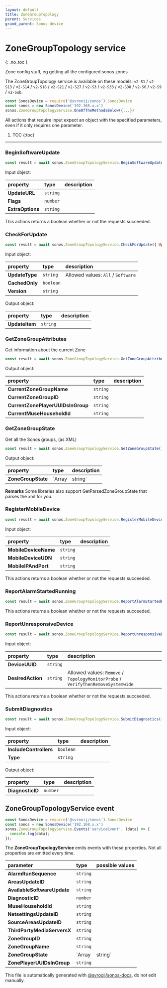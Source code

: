```yaml
---
layout: default
title: ZoneGroupTopology
parent: Services
grand_parent: Sonos device
---
```

# ZoneGroupTopology service
{: .no_toc }

Zone config stuff, eg getting all the configured sonos zones

The ZoneGroupTopology service is available on these models: `v2-S1` / `v2-S13` / `v2-S14` / `v2-S18` / `v2-S21` / `v2-S27` / `v2-S3` / `v2-S33` / `v2-S38` / `v2-S6` / `v2-S9` / `v2-Sub`.

```js
const SonosDevice = require('@svrooij/sonos').SonosDevice
const sonos = new SonosDevice('192.168.x.x')
sonos.ZoneGroupTopologyService.OneOfTheMethodsBelow({...})
```

All actions that require input expect an object with the specified parameters, even if it only requires one parameter.

1. TOC
{:toc}

---

### BeginSoftwareUpdate

```js
const result = await sonos.ZoneGroupTopologyService.BeginSoftwareUpdate({ UpdateURL:..., Flags:..., ExtraOptions:... });
```

Input object:

| property | type | description |
|:----------|:-----|:------------|
| **UpdateURL** | `string` |  |
| **Flags** | `number` |  |
| **ExtraOptions** | `string` |  |

This actions returns a boolean whether or not the requests succeeded.

### CheckForUpdate

```js
const result = await sonos.ZoneGroupTopologyService.CheckForUpdate({ UpdateType:..., CachedOnly:..., Version:... });
```

Input object:

| property | type | description |
|:----------|:-----|:------------|
| **UpdateType** | `string` |  Allowed values: `All` / `Software` |
| **CachedOnly** | `boolean` |  |
| **Version** | `string` |  |

Output object:

| property | type | description |
|:----------|:-----|:------------|
| **UpdateItem** | `string` |  |

### GetZoneGroupAttributes

Get information about the current Zone

```js
const result = await sonos.ZoneGroupTopologyService.GetZoneGroupAttributes();
```

Output object:

| property | type | description |
|:----------|:-----|:------------|
| **CurrentZoneGroupName** | `string` |  |
| **CurrentZoneGroupID** | `string` |  |
| **CurrentZonePlayerUUIDsInGroup** | `string` |  |
| **CurrentMuseHouseholdId** | `string` |  |

### GetZoneGroupState

Get all the Sonos groups, (as XML)

```js
const result = await sonos.ZoneGroupTopologyService.GetZoneGroupState();
```

Output object:

| property | type | description |
|:----------|:-----|:------------|
| **ZoneGroupState** | `Array<ZoneGroup> | string` | xml string, see remarks |

**Remarks** Some libraries also support GetParsedZoneGroupState that parses the xml for you.

### RegisterMobileDevice

```js
const result = await sonos.ZoneGroupTopologyService.RegisterMobileDevice({ MobileDeviceName:..., MobileDeviceUDN:..., MobileIPAndPort:... });
```

Input object:

| property | type | description |
|:----------|:-----|:------------|
| **MobileDeviceName** | `string` |  |
| **MobileDeviceUDN** | `string` |  |
| **MobileIPAndPort** | `string` |  |

This actions returns a boolean whether or not the requests succeeded.

### ReportAlarmStartedRunning

```js
const result = await sonos.ZoneGroupTopologyService.ReportAlarmStartedRunning();
```

This actions returns a boolean whether or not the requests succeeded.

### ReportUnresponsiveDevice

```js
const result = await sonos.ZoneGroupTopologyService.ReportUnresponsiveDevice({ DeviceUUID:..., DesiredAction:... });
```

Input object:

| property | type | description |
|:----------|:-----|:------------|
| **DeviceUUID** | `string` |  |
| **DesiredAction** | `string` |  Allowed values: `Remove` / `TopologyMonitorProbe` / `VerifyThenRemoveSystemwide` |

This actions returns a boolean whether or not the requests succeeded.

### SubmitDiagnostics

```js
const result = await sonos.ZoneGroupTopologyService.SubmitDiagnostics({ IncludeControllers:..., Type:... });
```

Input object:

| property | type | description |
|:----------|:-----|:------------|
| **IncludeControllers** | `boolean` |  |
| **Type** | `string` |  |

Output object:

| property | type | description |
|:----------|:-----|:------------|
| **DiagnosticID** | `number` |  |

## ZoneGroupTopologyService event

```js
const SonosDevice = require('@svrooij/sonos').SonosDevice
const sonos = new SonosDevice('192.168.x.x')
sonos.ZoneGroupTopologyService.Events('serviceEvent', (data) => {
  console.log(data);
});
```

The **ZoneGroupTopologyService** emits events with these properties. Not all properties are emitted every time.

| parameter | type | possible values |
|:----------|:-----|:----------------|
| **AlarmRunSequence** | `string` |  | 
| **AreasUpdateID** | `string` |  | 
| **AvailableSoftwareUpdate** | `string` |  | 
| **DiagnosticID** | `number` |  | 
| **MuseHouseholdId** | `string` |  | 
| **NetsettingsUpdateID** | `string` |  | 
| **SourceAreasUpdateID** | `string` |  | 
| **ThirdPartyMediaServersX** | `string` |  | 
| **ZoneGroupID** | `string` |  | 
| **ZoneGroupName** | `string` |  | 
| **ZoneGroupState** | `Array<ZoneGroup> | string` |  | 
| **ZonePlayerUUIDsInGroup** | `string` |  | 

This file is automatically generated with [@svrooij/sonos-docs](https://github.com/svrooij/sonos-api-docs/tree/main/generator/sonos-docs), do not edit manually.
